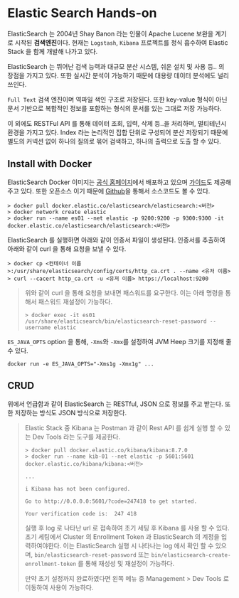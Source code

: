 # Elastic Search Hands-on
ElasticSearch 는 2004년 Shay Banon 라는 인물이 Apache Lucene 보완을 계기로 시작된 **검색엔진**이다.
현재는 `Logstash`, `Kibana` 프로젝트를 정식 흡수하여 Elastic Stack 을 함께 개발해 나가고 있다. 

ElasticSearch 는 뛰어난 검색 능력과 대규모 분산 시스템, 쉬운 설치 및 사용 등.. 의 장점을 가지고 있다.
또한 실시간 분석이 가능하기 때문에 대용량 데이터 분석에도 널리 쓰인다.

`Full Text` 검색 엔진이며 역파일 색인 구조로 저장된다. 
또한 key-value 형식이 아닌 문서 기반으로 복합적인 정보를 포함하는 형식의 문서를 있는 그대로 저장 가능하다.

이 외에도 RESTFul API 를 통해 데이터 조회, 입력, 삭제 등..을 처리하며, 멀티테넌시 환경을 가지고 있다.
Index 라는 논리적인 집합 단위로 구성되어 분산 저장되기 때문에 별도의 커넥션 없이 하나의 질의로 묶어 검색하고, 하나의 출력으로 도출 할 수 있다.

## Install with Docker
ElasticSearch Docker 이미지는 [공식 홈페이지](https://www.docker.elastic.co/r/elasticsearch)에서 배포하고 있으며 
[가이드](https://github.com/elastic/elasticsearch)도 제공해주고 있다. 
또한 오픈소스 이기 때문에 [Github](https://github.com/elastic/elasticsearch)을 통해서 소스코드도 볼 수 있다.

``` shell
> docker pull docker.elastic.co/elasticsearch/elasticsearch:<버전>
> docker network create elastic
> docker run --name es01 --net elastic -p 9200:9200 -p 9300:9300 -it docker.elastic.co/elasticsearch/elasticsearch:<버전>
```

ElasticSearch 를 실행하면 아래와 같이 인증서 파일이 생성된다. 인증서를 추출하여 아래와 같이 curl 을 통해 요청을 보낼 수 있다.
``` shell
> docker cp <컨테이너 이름>:/usr/share/elasticsearch/config/certs/http_ca.crt . --name <유저 이름>
> curl --cacert http_ca.crt -u <유저 이름> https://localhost:9200
```

> 위와 같이 curl 을 통해 요청을 보내면 패스워드를 요구한다. 이는 아래 명령을 통해서 패스워드 재설정이 가능하다.
> ``` shell 
> > docker exec -it es01 /usr/share/elasticsearch/bin/elasticsearch-reset-password --username elastic  
> ```

`ES_JAVA_OPTS` option 을 통해, `-Xms`와 `-Xmx`를 설정하여 JVM Heep 크기를 지정해 줄 수 있다.
```
docker run -e ES_JAVA_OPTS="-Xms1g -Xmx1g" ...
```

## CRUD
위에서 언급함과 같이 ElasticSearch 는 RESTful, JSON 으로 정보를 주고 받는다. 또한 저장하는 방식도 JSON 방식으로 저장한다.   

> Elastic Stack 중 Kibana 는 Postman 과 같이 Rest API 를 쉽게 실행 할 수 있는 Dev Tools 라는 도구를 제공한다.
> ```shell
> > docker pull docker.elastic.co/kibana/kibana:8.7.0
> > docker run --name kib-01 --net elastic -p 5601:5601 docker.elastic.co/kibana/kibana:<버전>
> 
> ...
> 
> i Kibana has not been configured.
> 
> Go to http://0.0.0.0:5601/?code=247418 to get started.
> 
> Your verification code is:  247 418
> ```
> 실행 후 log 로 나타난 url 로 접속하여 초기 세팅 후 Kibana 를 사용 할 수 있다. 
> 초기 세팅에서 Cluster 의 Enrollment Token 과 ElasticSearch 의 계정을 입력하여야한다.
> 이는 ElasticSearch 실행 시 나타나는 log 에서 확인 할 수 있으며, 
> `bin/elasticsearch-reset-password` 또는 `bin/elasticsearch-create-enrollment-token` 를 통해 재성성 및 재설정이 가능하다.   
> 
> 만약 초기 설정까지 완료하였다면 왼쪽 메뉴 중 Management > Dev Tools 로 이동하여 사용이 가능하다.

